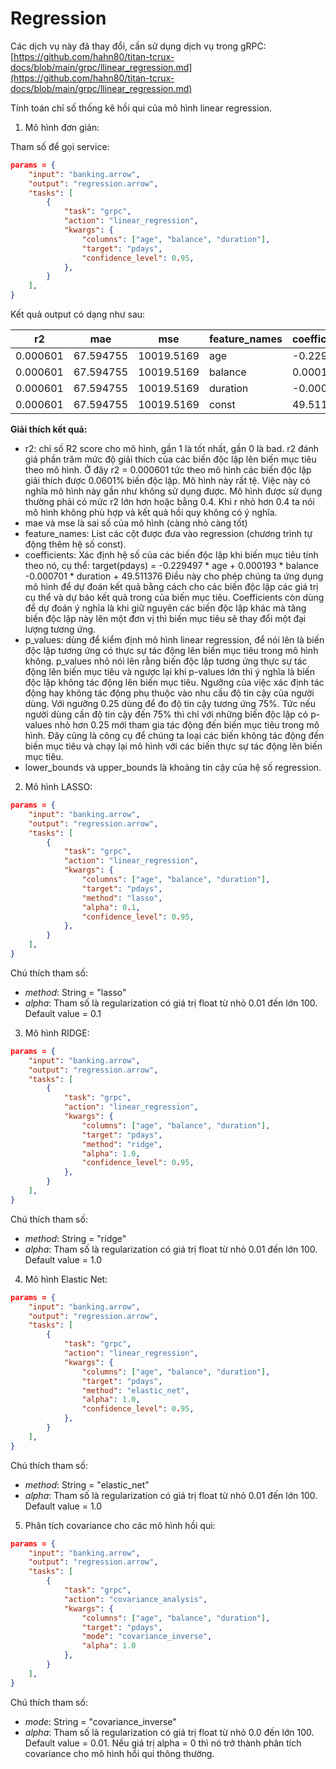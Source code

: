 # Regression

Các dịch vụ này đã thay đổi, cần sử dụng dịch vụ trong gRPC: 
[https://github.com/hahn80/titan-tcrux-docs/blob/main/grpc/llinear_regression.md](https://github.com/hahn80/titan-tcrux-docs/blob/main/grpc/llinear_regression.md)



Tính toán chỉ số thống kê hồi qui của mô hình linear regression.


1. Mô hình đơn giản:

Tham số để gọi service:

```json
params = {
    "input": "banking.arrow",
    "output": "regression.arrow",
    "tasks": [
        {
            "task": "grpc",
            "action": "linear_regression",
            "kwargs": {
                "columns": ["age", "balance", "duration"],
                "target": "pdays",
                "confidence_level": 0.95,
            },
        }
    ],
}
```

Kết quả output có dạng như sau:

| r2        | mae        | mse        | feature_names | coefficients | standard_errors | t_values   | p_values       | lower_bounds | upper_bounds |
|-----------|------------|------------|---------------|--------------|-----------------|------------|----------------|--------------|--------------|
| 0.000601  | 67.594755  | 10019.5169 | age           | -0.229497    | 0.044548        | -5.151685  | 2.592377e-07   | -0.316812    | -0.142182    |
| 0.000601  | 67.594755  | 10019.5169 | balance       | 0.000193     | 0.000155        | 1.238863   | 2.154025e-01   | -0.000112    | 0.000497     |
| 0.000601  | 67.594755  | 10019.5169 | duration      | -0.000701    | 0.001828        | -0.383603  | 7.012748e-01   | -0.004285    | 0.002882     |
| 0.000601  | 67.594755  | 10019.5169 | const         | 49.511376    | 1.935598        | 25.579364  | 0.000000e+00   | 45.717572    | 53.305181    |


**Giải thích kết quả:**

- r2: chỉ số R2 score cho mô hình, gần 1 là tốt nhất, gần 0 là bad. r2 đánh giá phần trăm mức độ giải thích của các biến độc lập lên biến mục tiêu theo mô hình. Ở đây r2 = 0.000601 tức theo mô hình các biến độc lập giải thích được 0.0601% biến độc lập. Mô hình này rất tệ. Việc này có nghĩa mô hình này gần như không sử dụng được. Mô hình được sử dụng thường phải có mức r2 lớn hơn hoặc bằng 0.4. Khi r nhỏ hơn 0.4 ta nói mô hình không phù hợp và kết quả hồi quy không có ý nghĩa.
- mae và mse là sai số của mô hình (càng nhỏ càng tốt)
- feature_names: List các cột được đưa vào regression (chương trình tự động thêm hệ số const).
- coefficients: Xác định hệ số của các biến độc lập khi biến mục tiêu tính theo nó, cụ thể:
target(pdays) = -0.229497 * age + 0.000193 * balance -0.000701 * duration + 49.511376
  Điều này cho phép chúng ta ứng dụng mô hình để dự đoán kết quả bằng cách cho các biến độc lập các giá trị cụ thể và dự báo kết quả trong của biến mục tiêu.
  Coefficients còn dùng để dự đoán ý nghĩa là khi giữ nguyên các biến độc lập khác mà tăng biến độc lập này lên một đơn vị thì biến mục tiêu sẽ thay đổi một đại lượng tương ứng.
- p_values: dùng để kiểm định mô hình linear regression, để nói lên là biến độc lập tương ứng có thực sự tác động lên biến mục tiêu trong mô hình không. p_values nhỏ nói lên rằng biến độc lập tương ứng thực sự tác động lên biến mục tiêu và ngược lại khi p-values lớn thì ý nghĩa là biến độc lập không tác động lên biến mục tiêu. Ngưỡng của việc xác định tác động hay không tác động phụ thuộc vào nhu cầu độ tin cậy của người dùng. Với ngưỡng 0.25 dùng để đo độ tin cậy tương ứng 75%. Tức nếu người dùng cần độ tin cậy đến 75% thì chỉ với những biến độc lập có p-values nhỏ hơn 0.25 mới tham gia tác động đến biến mục tiêu trong mô hình. Đây cũng là công cụ để chúng ta loại các biến không tác động đến biến mục tiêu và chạy lại mô hình với các biến thực sự tác động lên biến mục tiêu. 
- lower_bounds và upper_bounds là khoảng tin cậy của hệ số regression.


2. Mô hình LASSO:

```json
params = {
    "input": "banking.arrow",
    "output": "regression.arrow",
    "tasks": [
        {
            "task": "grpc",
            "action": "linear_regression",
            "kwargs": {
                "columns": ["age", "balance", "duration"],
                "target": "pdays",
				"method": "lasso",
				"alpha": 0.1,
                "confidence_level": 0.95,
            },
        }
    ],
}
```

Chú thích tham số:

- *method*: String = "lasso"
- *alpha*: Tham số là regularization có giá trị float từ nhỏ 0.01 đến lớn 100. Default value = 0.1


3. Mô hình RIDGE:

```json
params = {
    "input": "banking.arrow",
    "output": "regression.arrow",
    "tasks": [
        {
            "task": "grpc",
            "action": "linear_regression",
            "kwargs": {
                "columns": ["age", "balance", "duration"],
                "target": "pdays",
				"method": "ridge",
				"alpha": 1.0,
                "confidence_level": 0.95,
            },
        }
    ],
}
```

Chú thích tham số:

- *method*: String = "ridge"
- *alpha*: Tham số là regularization có giá trị float từ nhỏ 0.01 đến lớn 100. Default value = 1.0



4. Mô hình Elastic Net:

```json
params = {
    "input": "banking.arrow",
    "output": "regression.arrow",
    "tasks": [
        {
            "task": "grpc",
            "action": "linear_regression",
            "kwargs": {
                "columns": ["age", "balance", "duration"],
                "target": "pdays",
				"method": "elastic_net",
				"alpha": 1.0,
                "confidence_level": 0.95,
            },
        }
    ],
}
```

Chú thích tham số:

- *method*: String = "elastic_net"
- *alpha*: Tham số là regularization có giá trị float từ nhỏ 0.01 đến lớn 100. Default value = 1.0



5. Phân tích covariance cho các mô hình hồi qui:

```json
params = {
    "input": "banking.arrow",
    "output": "regression.arrow",
    "tasks": [
        {
            "task": "grpc",
            "action": "covariance_analysis",
            "kwargs": {
                "columns": ["age", "balance", "duration"],
                "target": "pdays",
				"mode": "covariance_inverse",
				"alpha": 1.0
            },
        }
    ],
}
```

Chú thích tham số:

- *mode*: String = "covariance_inverse"
- *alpha*: Tham số là regularization có giá trị float từ nhỏ 0.0 đến lớn 100. Default value = 0.01. Nếu giá trị alpha = 0 thì nó trở thành phân tích covariance cho mô hình hồi qui thông thường.
